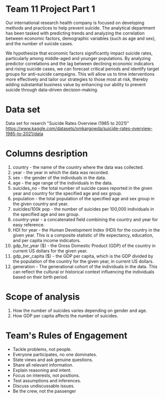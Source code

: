 # Team 11 Project Part 1
Our international research health company is focused on developing methods and practices to help prevent suicide. The analytical department has been tasked with predicting trends and analyzing the correlation between economic factors, demographic variables (such as age and sex), and the number of suicide cases.

We hypothesize that economic factors significantly impact suicide rates, particularly among middle-aged and younger populations. By analyzing predictor correlations and the lag between declining economic indicators and rising suicide cases, we can forecast critical periods and identify target groups for anti-suicide campaigns. This will allow us to time interventions more effectively and tailor our strategies to those most at risk, thereby adding substantial business value by enhancing our ability to prevent suicide through data-driven decision-making.


# Data set
Data set for reserch "Suicide Rates Overview (1985 to 2021)"
https://www.kaggle.com/datasets/omkargowda/suicide-rates-overview-1985-to-2021/data
# Columns desription
1. country - the name of the country where the data was collected.
2. year - the year in which the data was recorded.
3. sex - the gender of the individuals in the data.
4. age - the age range of the individuals in the data.
5. suicides_no - the total number of suicide cases reported in the given year and country for the specified age and sex group.
6. population - the total population of the specified age and sex group in the given country and year.
7. suicides/100k pop - the number of suicides per 100,000 individuals in the specified age and sex group.
8. country-year - a concatenated field combining the country and year for easy reference.
9. HDI for year - the Human Development Index (HDI) for the country in the given year. This is a composite statistic of life expectancy, education, and per capita income indicators.
10. gdp_for_year ($) - the Gross Domestic Product (GDP) of the country in current US dollars for the given year.
11. gdp_per_capita ($) - the GDP per capita, which is the GDP divided by the population of the country for the given year, in current US dollars.
12. generation - The generational cohort of the individuals in the data. This can reflect the cultural or historical context influencing the individuals based on their birth period.

# Scope of analysis
1. How the number of suicides varies depending on gender and age.
2. How GDP per capita affects the number of suicides.

# Team's Rules of Engagement
* Tackle problems, not people.
* Everyone participates, no one dominates.
* State views and ask genuine questions. 
* Share all relevant information.
* Explain reasoning and intent.
* Focus on interests, not positions. 
* Test assumptions and inferences. 
* Discuss undiscussable issues. 
* Be the crew, not the passenger